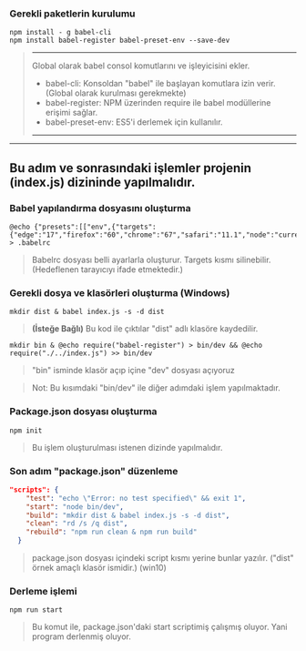 ### Gerekli paketlerin kurulumu

```CMD
npm install - g babel-cli 
npm install babel-register babel-preset-env --save-dev
```

> ---
> Global olarak babel consol komutlarını ve işleyicisini ekler.
> * babel-cli: Konsoldan "babel" ile başlayan komutlara izin verir. (Global olarak kurulması gerekmekte)
> * babel-register: NPM üzerinden require ile babel modüllerine erişimi sağlar.
> * babel-preset-env: ES5'i derlemek için kullanılır.
> ---


---
 **Bu adım ve sonrasındaki işlemler projenin (index.js) dizininde yapılmalıdır.**
 ---

### Babel yapılandırma dosyasını oluşturma

```CMD
@echo {"presets":[["env",{"targets":{"edge":"17","firefox":"60","chrome":"67","safari":"11.1","node":"current"}}]]} > .babelrc
```
> Babelrc dosyası belli ayarlarla oluşturur. Targets kısmı silinebilir. (Hedeflenen tarayıcıyı ifade etmektedir.) 

### Gerekli dosya ve klasörleri oluşturma (Windows)

```CMD
mkdir dist & babel index.js -s -d dist
```
> **(İsteğe Bağlı)** Bu kod ile çıktılar "dist" adlı klasöre kaydedilir. 

```CMD
mkdir bin & @echo require("babel-register") > bin/dev && @echo require("./../index.js") >> bin/dev
```

> "bin" isminde klasör açıp içine "dev" dosyası açıyoruz

> Not: Bu kısımdaki "bin/dev" ile diğer adımdaki işlem yapılmaktadır.

### Package.json dosyası oluşturma

```CMD
npm init
```

> Bu işlem oluşturulması istenen dizinde yapılmalıdır.

### Son adım "package.json" düzenleme

```JSON
"scripts": {
    "test": "echo \"Error: no test specified\" && exit 1",
    "start": "node bin/dev",
    "build": "mkdir dist & babel index.js -s -d dist",
    "clean": "rd /s /q dist",
    "rebuild": "npm run clean & npm run build"
  }
```
> package.json dosyası içindeki script kısmı yerine bunlar yazılır. ("dist" örnek amaçlı klasör ismidir.) (win10)

### Derleme işlemi

```NPM
npm run start
```
> Bu komut ile, package.json'daki start scriptimiş çalışmış oluyor. Yani program derlenmiş oluyor.
